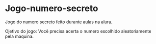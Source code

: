 # Jogo-numero-secreto
Jogo do numero secreto feito durante aulas na alura.

Ojetivo do jogo:
Você precisa acerta o numero escolhido aleatoriamente pela maquina. 

